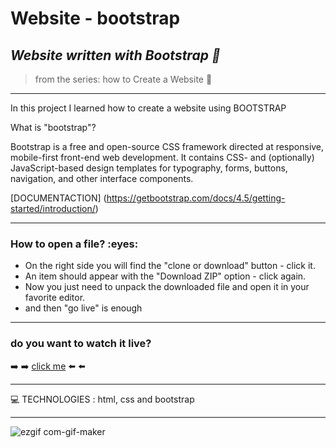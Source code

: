 

<h1> Website - bootstrap </h1>

*<h2>Website written with Bootstrap :blue_book:</h2>*
>from the series: how to Create a Website  :muscle:

----

In this project I learned how to create a website using BOOTSTRAP


What is "bootstrap"?

Bootstrap is a free and open-source CSS framework directed at responsive, mobile-first front-end web development. It contains CSS- and (optionally) JavaScript-based design templates for typography, forms, buttons, navigation, and other interface components.

[DOCUMENTACTION] (https://getbootstrap.com/docs/4.5/getting-started/introduction/)

-----
<h3>How to open a file? :eyes: </h3>

* On the right side you will find the "clone or download" button - click it.
* An item should appear with the "Download ZIP" option - click again.
* Now you just need to unpack the downloaded file and open it in your favorite editor.
* and then "go live" is enough

----

<h3>do you want to watch it live? </h3>


:arrow_right: :arrow_right:   [click me](https://martynakil.github.io/-simple-website-BOOTSTRAP/bootstrap_website/index.html#team ) :arrow_left: :arrow_left:

----

:computer: TECHNOLOGIES : html, css and bootstrap


----




![ezgif com-gif-maker](https://user-images.githubusercontent.com/59742201/105099845-9d029900-5aac-11eb-8f3c-fa8a100b9198.gif)

